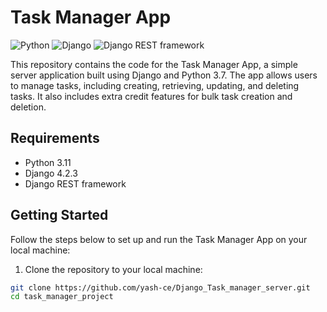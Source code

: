# Task Manager App

![Python](https://img.shields.io/badge/Python-3.7%2B-blue)
![Django](https://img.shields.io/badge/Django-3.x-green)
![Django REST framework](https://img.shields.io/badge/Django_REST_framework-3.x-yellow)

This repository contains the code for the Task Manager App, a simple server application built using Django and Python 3.7. The app allows users to manage tasks, including creating, retrieving, updating, and deleting tasks. It also includes extra credit features for bulk task creation and deletion.

## Requirements

- Python 3.11
- Django 4.2.3
- Django REST framework

## Getting Started

Follow the steps below to set up and run the Task Manager App on your local machine:

1. Clone the repository to your local machine:

```bash
git clone https://github.com/yash-ce/Django_Task_manager_server.git
cd task_manager_project
